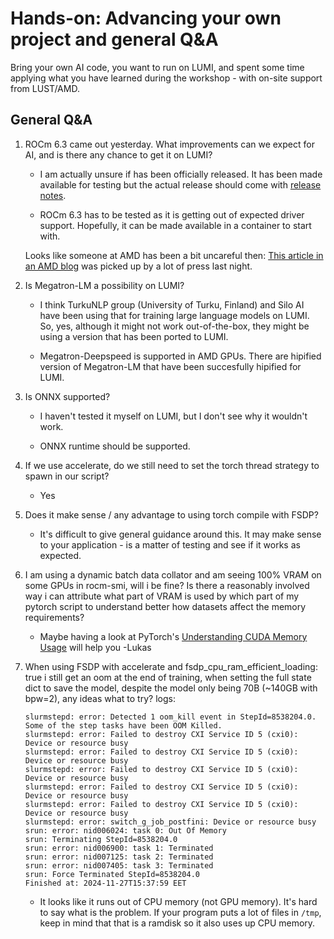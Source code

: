 # Hands-on: Advancing your own project and general Q&A

Bring your own AI code, you want to run on LUMI, and spent some time applying what 
you have learned during the workshop - with on-site support from LUST/AMD.


## General Q&A

1.  ROCm 6.3 came out yesterday. What improvements can we expect for AI, and is there any chance to get it on LUMI?

    -   I am actually unsure if has been officially released. It has been made available for testing but the actual release should come with 
        [release notes](https://rocm.docs.amd.com/en/latest/about/release-notes.html).

    -   ROCm 6.3 has to be tested as it is getting out of expected driver support. Hopefully, it can be made available in a container to start with.

    Looks like someone at AMD has been a bit uncareful then: 
    [This article in an AMD blog](https://community.amd.com/t5/ai/unlocking-new-horizons-in-ai-and-hpc-with-the-release-of-amd/ba-p/726434) 
    was picked up by a lot of press last night.


1.  Is Megatron-LM a possibility on LUMI?

    -   I think TurkuNLP group (University of Turku, Finland) and Silo AI have been using that for training large language models on LUMI. So, yes, although it might not work out-of-the-box, they might be using a version that has been ported to LUMI.

    -   Megatron-Deepspeed is supported in AMD GPUs. There are hipified version of Megatron-LM that have been succesfully hipified for LUMI.

2.  Is ONNX supported?

    -   I haven't tested it myself on LUMI, but I don't see why it wouldn't work.

    -   ONNX runtime should be supported.

3.  If we use accelerate, do we still need to set the torch thread strategy to spawn in our script?

    -   Yes


6.  Does it make sense / any advantage to using torch compile with FSDP?

    -   It's difficult to give general guidance around this. It may make sense to your application - is a matter of testing and see if it works as expected.


7.  I am using a dynamic batch data collator and am seeing 100% VRAM on some GPUs in rocm-smi, will i be fine? Is there a reasonably involved way i can attribute what part of VRAM is used by which part of my pytorch script to understand better how datasets affect the memory requirements?

     -   Maybe having a look at PyTorch's [Understanding CUDA Memory Usage](https://pytorch.org/docs/stable/torch_cuda_memory.html) will help you -Lukas


8.  When using FSDP with accelerate and fsdp_cpu_ram_efficient_loading: true i still get an oom at the end of training, when setting the full state dict to save the model, despite the model only being 70B (~140GB with bpw=2), any ideas what to try?
logs:
    ```
    slurmstepd: error: Detected 1 oom_kill event in StepId=8538204.0. Some of the step tasks have been OOM Killed.
    slurmstepd: error: Failed to destroy CXI Service ID 5 (cxi0): Device or resource busy
    slurmstepd: error: Failed to destroy CXI Service ID 5 (cxi0): Device or resource busy
    slurmstepd: error: Failed to destroy CXI Service ID 5 (cxi0): Device or resource busy
    slurmstepd: error: Failed to destroy CXI Service ID 5 (cxi0): Device or resource busy
    slurmstepd: error: Failed to destroy CXI Service ID 5 (cxi0): Device or resource busy
    slurmstepd: error: switch_g_job_postfini: Device or resource busy
    srun: error: nid006024: task 0: Out Of Memory
    srun: Terminating StepId=8538204.0
    srun: error: nid006900: task 1: Terminated
    srun: error: nid007125: task 2: Terminated
    srun: error: nid007405: task 3: Terminated
    srun: Force Terminated StepId=8538204.0
    Finished at: 2024-11-27T15:37:59 EET
    ```

    -   It looks like it runs out of CPU memory (not GPU memory). It's hard to say what is the problem. If your program puts a lot of files in `/tmp`, keep in mind that that is a ramdisk so it also uses up CPU memory.

